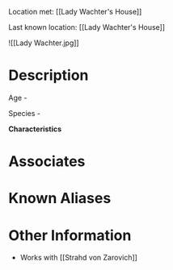 Location met: [[Lady Wachter's House]]

Last known location: [[Lady Wachter's House]]

![[Lady Wachter.jpg]]
# Description
Age - 

Species - 

**Characteristics**

# Associates

# Known Aliases

# Other Information
* Works with [[Strahd von Zarovich]]